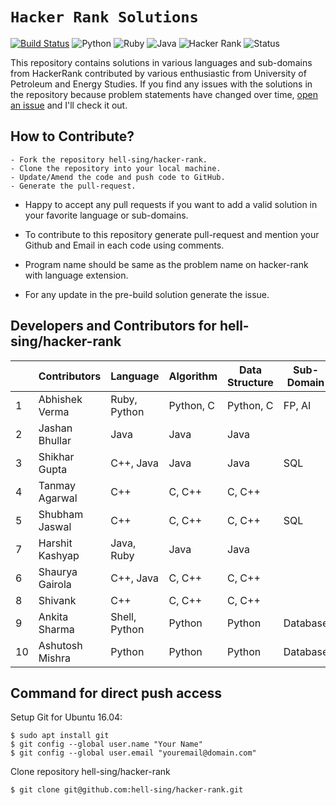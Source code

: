 # `Hacker Rank Solutions`

[![Build Status](https://travis-ci.org/boennemann/badges.svg?branch=master)](https://travis-ci.org/boennemann/badges) ![Python](https://img.shields.io/badge/python-3.x-blue.svg) ![Ruby](https://img.shields.io/badge/Uses-Ruby-yellow.svg) ![Java](https://img.shields.io/badge/Uses-Java-green.svg)
![Hacker Rank](https://img.shields.io/badge/hacker-rank-lightgrey.svg) ![Status](https://img.shields.io/badge/Status-Incomplete-yellowgreen.svg)

 This repository contains solutions in various languages and sub-domains from HackerRank contributed by various enthusiastic from University of Petroleum and Energy Studies. If you find any issues with the solutions in the repository because problem statements have changed over time, [open an issue](https://github.com/hell-sing/hacker-rank/issues) and I'll check it out.  

## How to Contribute?
```
- Fork the repository hell-sing/hacker-rank.
- Clone the repository into your local machine.
- Update/Amend the code and push code to GitHub.
- Generate the pull-request.
```

* Happy to accept any pull requests if you want to add a valid solution in your favorite language or sub-domains.

* To contribute to this repository generate pull-request and mention your Github and Email in each code using comments.

* Program name should be same as the problem name on hacker-rank with language extension.

* For any update in the pre-build solution generate the issue.


## Developers and Contributors for hell-sing/hacker-rank

|   | Contributors   |     Language    |  Algorithm  | Data Structure | Sub-Domain | Score | Badge |
|---|----------------|-----------------|-------------|----------------|------------|-------|-------|
| 1 |Abhishek Verma  |  Ruby, Python   |  Python, C  |  Python, C     |  FP, AI    |  54   |       |
| 2 |Jashan Bhullar  |  Java           |  Java       |  Java          |            |  42   |       |
| 3 |Shikhar Gupta   |  C++, Java      |  Java       |  Java          |   SQL      |  22   |       |
| 4 |Tanmay Agarwal  |  C++            |  C, C++     |  C, C++        |            |  20   |       |
| 5 |Shubham Jaswal  |  C++            |  C, C++     |  C, C++        |   SQL      |  55   |       |
| 7 |Harshit Kashyap |  Java, Ruby     |  Java       |  Java          |            |       |       |
| 6 |Shaurya Gairola |  C++, Java      |  C, C++     |  C, C++        |            |       |       |
| 8 |Shivank         |  C++            |  C, C++     |  C, C++        |            |       |       |
| 9 |Ankita Sharma   |  Shell, Python  |  Python     |  Python        |  Database  |       |       |
|10 |Ashutosh Mishra |  Python         |  Python     |  Python        |  Database  |       |       |


## Command for direct push access

Setup Git for Ubuntu 16.04:
```
$ sudo apt install git
$ git config --global user.name "Your Name"
$ git config --global user.email "youremail@domain.com"
```

Clone repository hell-sing/hacker-rank
```
$ git clone git@github.com:hell-sing/hacker-rank.git
```
